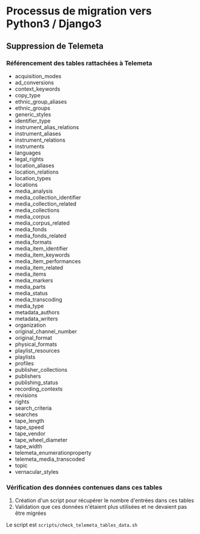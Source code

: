 # Processus de migration vers Python3 / Django3


## Suppression de Telemeta

### Référencement des tables rattachées à Telemeta

* acquisition_modes
* ad_conversions
* context_keywords
* copy_type
* ethnic_group_aliases
* ethnic_groups
* generic_styles
* identifier_type
* instrument_alias_relations
* instrument_aliases
* instrument_relations
* instruments
* languages
* legal_rights
* location_aliases
* location_relations
* location_types
* locations
* media_analysis
* media_collection_identifier
* media_collection_related
* media_collections
* media_corpus
* media_corpus_related
* media_fonds
* media_fonds_related
* media_formats
* media_item_identifier
* media_item_keywords
* media_item_performances
* media_item_related
* media_items
* media_markers
* media_parts
* media_status
* media_transcoding
* media_type
* metadata_authors
* metadata_writers
* organization
* original_channel_number
* original_format
* physical_formats
* playlist_resources
* playlists
* profiles
* publisher_collections
* publishers
* publishing_status
* recording_contexts
* revisions
* rights
* search_criteria
* searches
* tape_length
* tape_speed
* tape_vendor
* tape_wheel_diameter
* tape_width
* telemeta_enumerationproperty
* telemeta_media_transcoded
* topic
* vernacular_styles

### Vérification des données contenues dans ces tables

1. Création d'un script pour récupérer le nombre d'entrées dans ces tables
2. Validation que ces données n'étaient plus utilisées et ne devaient pas être migrées

Le script est `scripts/check_telemeta_tables_data.sh`
